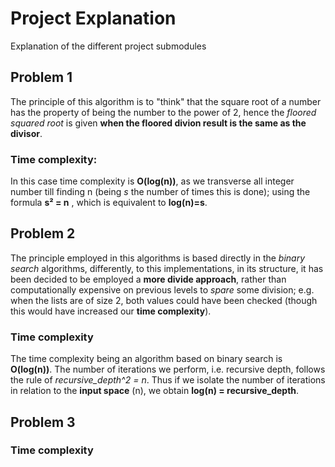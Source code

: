 # Project Explanation
Explanation of the different project submodules

## Problem 1
The principle of this algorithm is to "think" that the square root of a number has the property of being the number to 
the power of 2, hence the _floored squared root_ is given __when the floored divion result is the same as the divisor__.

### Time complexity:
In this case time complexity is __O(log(n))__, as we transverse all integer number till finding n (being _s_ the 
number of times this is done); using the formula __s² = n__ , which is equivalent to __log(n)=s__.

## Problem 2
The principle employed in this algorithms is based directly in the _binary search_ algorithms, differently, to this 
implementations, in its structure, it has been decided to be employed a __more divide approach__, rather than
computationally expensive on previous levels to _spare_ some division; e.g. when the lists are of size 2, both values
could have been checked (though this would have increased our __time complexity__). 

### Time complexity
The time complexity being an algorithm based on binary search is __O(log(n))__.  The number of iterations we perform,
i.e. recursive depth, follows the rule of _recursive_depth^2 = n_. Thus if we isolate the number of iterations in
relation to the __input space__ (n), we obtain __log(n) = recursive_depth__.

## Problem 3


### Time complexity 
